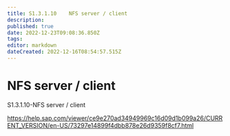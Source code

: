 ```yaml
---
title: S1.3.1.10	NFS server / client
description: 
published: true
date: 2022-12-23T09:08:36.850Z
tags: 
editor: markdown
dateCreated: 2022-12-16T08:54:57.515Z
---
```


# NFS server / client
S1.3.1.10-NFS server / client

https://help.sap.com/viewer/ce9e270ad34949969c16d09d1b099a26/CURRENT_VERSION/en-US/73297e14899f4dbb878e26d9359f8cf7.html
